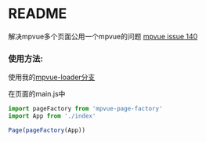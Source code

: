 README
===========================
解决mpvue多个页面公用一个mpvue的问题 [mpvue issue 140](https://github.com/Meituan-Dianping/mpvue/issues/140)

### 使用方法:

使用我的[mpvue-loader分支](https://github.com/HelloZJW/mpvue-loader)

在页面的main.js中
 ```javascript
import pageFactory from 'mpvue-page-factory'
import App from './index'

Page(pageFactory(App))
```
